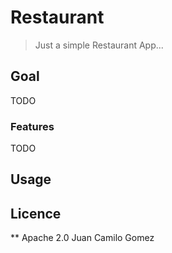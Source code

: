 # Restaurant

> Just a simple Restaurant App...

## Goal

TODO

### Features

TODO


## Usage



## Licence
**
Apache 2.0
Juan Camilo Gomez
